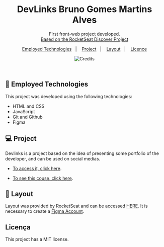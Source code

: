 <h1 align="center"> DevLinks Bruno Gomes Martins Alves </h1>

<p align="center">
First front-web project developed. <br/>
<a href="https://www.rocketseat.com.br/">Based on the RocketSeat Discover Project</a>
</p>

<p align="center">
  <a href="#-tecnologias">Employed Technologies</a>&nbsp;&nbsp;&nbsp;|&nbsp;&nbsp;&nbsp;
  <a href="#-projeto">Project</a>&nbsp;&nbsp;&nbsp;|&nbsp;&nbsp;&nbsp;
  <a href="#-layout">Layout</a>&nbsp;&nbsp;&nbsp;|&nbsp;&nbsp;&nbsp;
  <a href="#memo-licença">Licence</a>
</p>

<p align="center">
  <img alt="Credits" src=".github/cover.jpg">
</p>

<br>

## 🚀 Employed Technologies

This project was developed using the following technologies:

- HTML and CSS
- JavaScript
- Git and Github
- Figma

## 💻 Project

Devlinks is a project based on the idea of presenting some portfolio of the developer, and can be used on social medias.

- [To access it, click here](https://maykbrito.github.io/devlinks).

- [To see this couse, click here](https://lp.rocketseat.com.br/devlinks/inscricao?utm_source=github&utm_medium=descricao&utm_campaign=capture-devlinks&utm_term=organic&utm_content=descricao-github-mayk-brito).

## 🔖 Layout

Layout was provided by RocketSeat and can be accessed [HERE](https://www.figma.com/community/file/1187422022288947321). It is necessary to create a [Figma Account](https://figma.com).

## Licença

This project has a MIT license.
